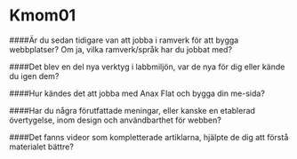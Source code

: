 Kmom01
===============================


####Är du sedan tidigare van att jobba i ramverk för att bygga webbplatser? Om ja, vilka ramverk/språk har du jobbat med?

####Det blev en del nya verktyg i labbmiljön, var de nya för dig eller kände du igen dem?

####Hur kändes det att jobba med Anax Flat och bygga din me-sida?

####Har du några förutfattade meningar, eller kanske en etablerad övertygelse, inom design och användbarthet för webben?

####Det fanns videor som kompletterade artiklarna, hjälpte de dig att förstå materialet bättre?
